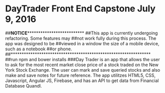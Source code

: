 # DayTrader Front End Capstone July 9, 2016 
##****************NOTICE******************************************
##This app is currently undergoing refactoring. Some features may
##not work fully during this process.  The app was designed to be
##viewed in a window the size of a mobile device, such as a notebook
##or phone.
##****************************************************************
##run npm and bower installs
###Day Trader is an app that allows the user to ask for the most recent market close price of a stock traded on the New York Stock Exchange.  The user can mark and save queried stocks and also make and save notes for future reference.  The app utilitzes HTML5, CSS, Javascript, Angular JS, Firebase, and has an API to get data from Financial Database Quandl.
